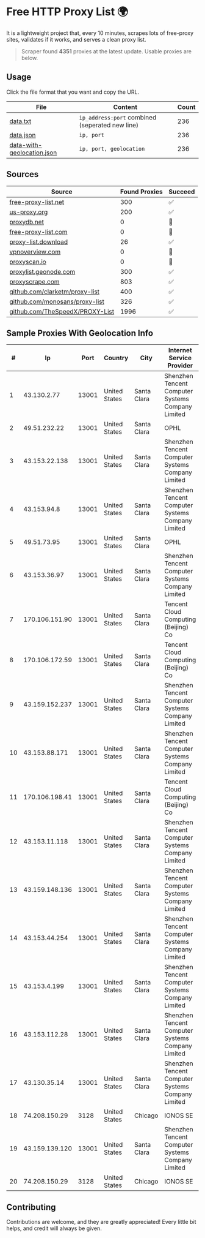 
# Free HTTP Proxy List 🌍

It is a lightweight project that, every 10 minutes, scrapes lots of free-proxy sites, validates if it works, and serves a clean proxy list.


> Scraper found **4351** proxies at the latest update. Usable proxies are below.

## Usage

Click the file format that you want and copy the URL.


|File|Content|Count|
|----|-------|-----|
|[data.txt](https://raw.githubusercontent.com/themiralay/Proxy-List-World/master/data.txt)|`ip_address:port` combined (seperated new line)|236|
|[data.json](https://raw.githubusercontent.com/themiralay/Proxy-List-World/master/data.json)|`ip, port`|236|
|[data-with-geolocation.json](https://raw.githubusercontent.com/themiralay/Proxy-List-World/master/data-with-geolocation.json)|`ip, port, geolocation`|236|

## Sources

|Source|Found Proxies|Succeed|
|------|-------------|-------|
|[free-proxy-list.net](https://free-proxy-list.net)|300|✅|
|[us-proxy.org](https://www.us-proxy.org)|200|✅|
|[proxydb.net](http://proxydb.net)|0|🚫|
|[free-proxy-list.com](https://free-proxy-list.com/?page=&port=&type%5B%5D=http&type%5B%5D=https&up_time=0&search=Search)|0|🚫|
|[proxy-list.download](https://www.proxy-list.download/HTTP)|26|✅|
|[vpnoverview.com](https://vpnoverview.com/privacy/anonymous-browsing/free-proxy-servers)|0|🚫|
|[proxyscan.io](https://www.proxyscan.io)|0|🚫|
|[proxylist.geonode.com](https://proxylist.geonode.com/api/proxy-list?limit=300&page=1&sort_by=lastChecked&sort_type=desc&protocols=http,https)|300|✅|
|[proxyscrape.com](https://api.proxyscrape.com/v2/?request=displayproxies&protocol=http&timeout=10000&country=all&ssl=all&anonymity=all)|803|✅|
|[github.com/clarketm/proxy-list](https://raw.githubusercontent.com/clarketm/proxy-list/master/proxy-list-raw.txt)|400|✅|
|[github.com/monosans/proxy-list](https://raw.githubusercontent.com/monosans/proxy-list/main/proxies/http.txt)|326|✅|
|[github.com/TheSpeedX/PROXY-List](https://raw.githubusercontent.com/TheSpeedX/PROXY-List/master/http.txt)|1996|✅|


## Sample Proxies With Geolocation Info

|#|Ip|Port|Country|City|Internet Service Provider|
|-|--|----|-------|----|-------------------------|
|1|43.130.2.77|13001|United States|Santa Clara|Shenzhen Tencent Computer Systems Company Limited|
|2|49.51.232.22|13001|United States|Santa Clara|OPHL|
|3|43.153.22.138|13001|United States|Santa Clara|Shenzhen Tencent Computer Systems Company Limited|
|4|43.153.94.8|13001|United States|Santa Clara|Shenzhen Tencent Computer Systems Company Limited|
|5|49.51.73.95|13001|United States|Santa Clara|OPHL|
|6|43.153.36.97|13001|United States|Santa Clara|Shenzhen Tencent Computer Systems Company Limited|
|7|170.106.151.90|13001|United States|Santa Clara|Tencent Cloud Computing (Beijing) Co|
|8|170.106.172.59|13001|United States|Santa Clara|Tencent Cloud Computing (Beijing) Co|
|9|43.159.152.237|13001|United States|Santa Clara|Shenzhen Tencent Computer Systems Company Limited|
|10|43.153.88.171|13001|United States|Santa Clara|Shenzhen Tencent Computer Systems Company Limited|
|11|170.106.198.41|13001|United States|Santa Clara|Tencent Cloud Computing (Beijing) Co|
|12|43.153.11.118|13001|United States|Santa Clara|Shenzhen Tencent Computer Systems Company Limited|
|13|43.159.148.136|13001|United States|Santa Clara|Shenzhen Tencent Computer Systems Company Limited|
|14|43.153.44.254|13001|United States|Santa Clara|Shenzhen Tencent Computer Systems Company Limited|
|15|43.153.4.199|13001|United States|Santa Clara|Shenzhen Tencent Computer Systems Company Limited|
|16|43.153.112.28|13001|United States|Santa Clara|Shenzhen Tencent Computer Systems Company Limited|
|17|43.130.35.14|13001|United States|Santa Clara|Shenzhen Tencent Computer Systems Company Limited|
|18|74.208.150.29|3128|United States|Chicago|IONOS SE|
|19|43.159.139.120|13001|United States|Santa Clara|Shenzhen Tencent Computer Systems Company Limited|
|20|74.208.150.29|3128|United States|Chicago|IONOS SE|



## Contributing

Contributions are welcome, and they are greatly appreciated! Every
little bit helps, and credit will always be given.

